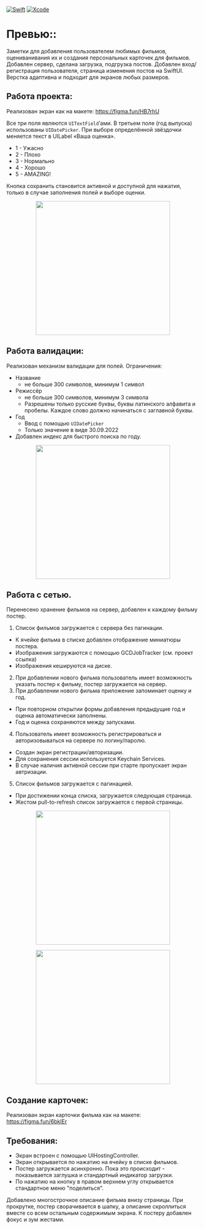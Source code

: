 [![Swift](https://img.shields.io/badge/Swift-5.3-orange.svg)](https://swift.org)
[![Xcode](https://img.shields.io/badge/Xcode-12.4-blue.svg)](https://developer.apple.com/xcode)

# Превью::
Заметки для добавления пользователем любимых фильмов, оцениванивания их и создания персональных карточек для фильмов. Добавлен сервер, сделана загрузка, подгрузка постов. Добавлен вход/регистрация пользователя, страница изменения постов на SwiftUI. Верстка адаптивна и подходит для экранов любых размеров.


## Работа проекта:
Реализован экран как на макете: https://figma.fun/HB7rhU

Все три поля являются `UITextField`’ами. В третьем поле (год выпуска) использованы `UIDatePicker`.
При выборе определённой звёздочки меняется текст в UILabel «Ваша оценка».
- 1 - Ужасно
- 2 - Плохо
- 3 - Нормально
- 4 - Хорошо
- 5 - AMAZING!

Кнопка сохранить становится активной и доступной для нажатия, только в случае заполнения полей и выборе оценки.

<p align="center">
<img  src="https://github.com/yg-margo/vk-movies-notes/blob/main/imagine/1.jpg"  width="350"/>
</p>


## Работа валидации:
Реализовaн механизм валидации для полей.
Ограничения:
- Название
  - не больше 300 символов, минимум 1 символ
- Режиссёр
  - не больше 300 символов, минимум 3 символа
  - Разрешены только русские буквы, буквы латинского алфавита и пробелы. Каждое слово должно начинаться с заглавной буквы.
- Год 
  - Ввод с помощью `UIDatePicker`
  - Только значение в виде 30.09.2022
- Добавлен индекс для быстрого поиска по году.

<p align="center">
<img  src="https://github.com/yg-margo/vk-movies-notes/blob/main/imagine/2.jpg"  width="350"/>
</p>


## Работа с сетью.
Перенесено хранение фильмов на сервер, добавлен к каждому фильму постер.

1) Список фильмов загружается с сервера без пагинации.
  - К ячейке фильма в списке добавлен отображение миниатюры постера.
  - Изображения загружаются с помощью GCDJobTracker (см. проект ссылка)
  - Изображения кешируются на диске.
2) При добавлении нового фильма пользователь имеет возможность указать постер к фильму, постер загружается на сервер.
3) При добавлении нового фильма приложение запоминает оценку и год.
  - При повторном открытии формы добавления предыдущие год и оценка автоматически заполнены.
  - Год и оценка сохраняются между запусками.

4) Пользователь имеет возможность регистрироваться и авторизовываться на сервере по логину/паролю.
  - Создан экран регистрации/авторизации.
  - Для сохранения сессии используется Keychain Services.
  - В случае наличия активной сессии при старте пропускает экран автризации.

5) Список фильмов загружается с пагинацией.
  - При достижении конца списка, загружается следующая страница.
  - Жестом pull-to-refresh список загружается с первой страницы.
  <p align="center">
<img  src="https://github.com/yg-margo/vk-movies-notes/blob/main/imagine/3.jpg"  width="350"/>
</p>

<p align="center">
<img  src="https://github.com/yg-margo/vk-movies-notes/blob/main/imagine/4.jpg"  width="350"/>
</p>


## Создание карточек:
Реализован экран карточки фильма как на макете: https://figma.fun/6bkIEr

## Требования:
- Экран встроен с помощью UIHostingController.
- Экран открывается по нажатию на ячейку в списке фильмов.
- Постер загружается асинхронно. Пока это происходит - показывается заглушка и стандартный индикатор загрузки.
- По нажатию на кнопку в правом верхнем углу открывается стандартное меню "поделиться".

Добавлено многострочное описание фильма внизу страницы. При прокрутке, постер сворачивается в шапку, а описание скроллиться вместе со всем остальным содержимым экрана. 
К постеру добавлен фокус и зум жестами.



